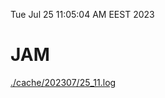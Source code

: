 Tue Jul 25 11:05:04 AM EEST 2023
# JAM
<a href='./cache/202307/25_11.log'>./cache/202307/25_11.log</a>
